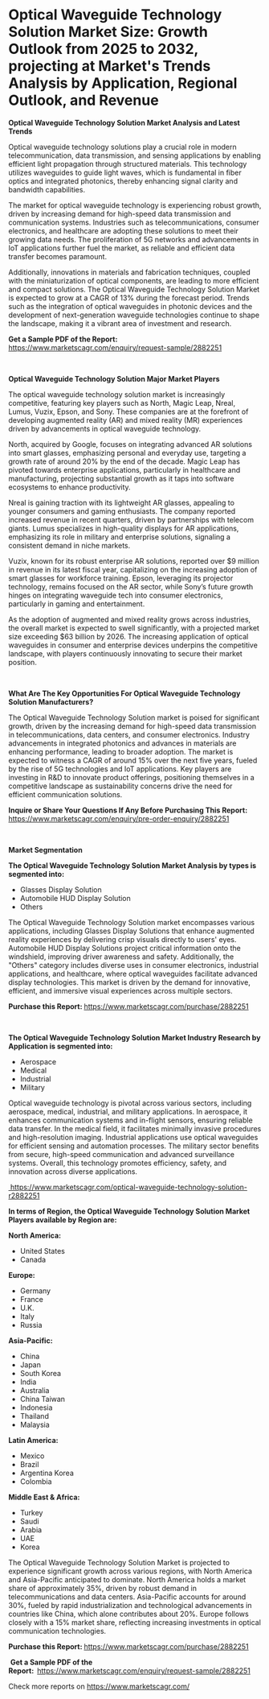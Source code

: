 <p><h1>Optical Waveguide Technology Solution Market Size: Growth Outlook from 2025 to 2032, projecting at Market's Trends Analysis by Application, Regional Outlook, and Revenue</h1></p><p><strong>Optical Waveguide Technology Solution Market Analysis and Latest Trends</strong></p>
<p><p>Optical waveguide technology solutions play a crucial role in modern telecommunication, data transmission, and sensing applications by enabling efficient light propagation through structured materials. This technology utilizes waveguides to guide light waves, which is fundamental in fiber optics and integrated photonics, thereby enhancing signal clarity and bandwidth capabilities.</p><p>The market for optical waveguide technology is experiencing robust growth, driven by increasing demand for high-speed data transmission and communication systems. Industries such as telecommunications, consumer electronics, and healthcare are adopting these solutions to meet their growing data needs. The proliferation of 5G networks and advancements in IoT applications further fuel the market, as reliable and efficient data transfer becomes paramount.</p><p>Additionally, innovations in materials and fabrication techniques, coupled with the miniaturization of optical components, are leading to more efficient and compact solutions. The Optical Waveguide Technology Solution Market is expected to grow at a CAGR of 13% during the forecast period. Trends such as the integration of optical waveguides in photonic devices and the development of next-generation waveguide technologies continue to shape the landscape, making it a vibrant area of investment and research.</p></p>
<p><strong>Get a Sample PDF of the Report:&nbsp;</strong> <a href="https://www.marketscagr.com/enquiry/request-sample/2882251?utm_campaign=2482&utm_medium=2&utm_source=Github&utm_content=ia&utm_term=13032025&utm_id=optical-waveguide-technology-solution">https://www.marketscagr.com/enquiry/request-sample/2882251</a></p>
<p>&nbsp;</p>
<p><strong>Optical Waveguide Technology Solution Major Market Players</strong></p>
<p><p>The optical waveguide technology solution market is increasingly competitive, featuring key players such as North, Magic Leap, Nreal, Lumus, Vuzix, Epson, and Sony. These companies are at the forefront of developing augmented reality (AR) and mixed reality (MR) experiences driven by advancements in optical waveguide technology.</p><p>North, acquired by Google, focuses on integrating advanced AR solutions into smart glasses, emphasizing personal and everyday use, targeting a growth rate of around 20% by the end of the decade. Magic Leap has pivoted towards enterprise applications, particularly in healthcare and manufacturing, projecting substantial growth as it taps into software ecosystems to enhance productivity.</p><p>Nreal is gaining traction with its lightweight AR glasses, appealing to younger consumers and gaming enthusiasts. The company reported increased revenue in recent quarters, driven by partnerships with telecom giants. Lumus specializes in high-quality displays for AR applications, emphasizing its role in military and enterprise solutions, signaling a consistent demand in niche markets.</p><p>Vuzix, known for its robust enterprise AR solutions, reported over $9 million in revenue in its latest fiscal year, capitalizing on the increasing adoption of smart glasses for workforce training. Epson, leveraging its projector technology, remains focused on the AR sector, while Sony’s future growth hinges on integrating waveguide tech into consumer electronics, particularly in gaming and entertainment.</p><p>As the adoption of augmented and mixed reality grows across industries, the overall market is expected to swell significantly, with a projected market size exceeding $63 billion by 2026. The increasing application of optical waveguides in consumer and enterprise devices underpins the competitive landscape, with players continuously innovating to secure their market position.</p></p>
<p>&nbsp;</p>
<p><strong>What Are The Key Opportunities For Optical Waveguide Technology Solution Manufacturers?</strong></p>
<p><p>The Optical Waveguide Technology Solution market is poised for significant growth, driven by the increasing demand for high-speed data transmission in telecommunications, data centers, and consumer electronics. Industry advancements in integrated photonics and advances in materials are enhancing performance, leading to broader adoption. The market is expected to witness a CAGR of around 15% over the next five years, fueled by the rise of 5G technologies and IoT applications. Key players are investing in R&D to innovate product offerings, positioning themselves in a competitive landscape as sustainability concerns drive the need for efficient communication solutions.</p></p>
<p><strong>Inquire or Share Your Questions If Any Before Purchasing This Report:</strong> <a href="https://www.marketscagr.com/enquiry/pre-order-enquiry/2882251?utm_campaign=2482&utm_medium=2&utm_source=Github&utm_content=ia&utm_term=13032025&utm_id=optical-waveguide-technology-solution">https://www.marketscagr.com/enquiry/pre-order-enquiry/2882251</a></p>
<p>&nbsp;</p>
<p><strong>Market Segmentation</strong></p>
<p><strong>The Optical Waveguide Technology Solution Market Analysis by types is segmented into:</strong></p>
<p><ul><li>Glasses Display Solution</li><li>Automobile HUD Display Solution</li><li>Others</li></ul></p>
<p><p>The Optical Waveguide Technology Solution market encompasses various applications, including Glasses Display Solutions that enhance augmented reality experiences by delivering crisp visuals directly to users' eyes. Automobile HUD Display Solutions project critical information onto the windshield, improving driver awareness and safety. Additionally, the "Others" category includes diverse uses in consumer electronics, industrial applications, and healthcare, where optical waveguides facilitate advanced display technologies. This market is driven by the demand for innovative, efficient, and immersive visual experiences across multiple sectors.</p></p>
<p><strong>Purchase this Report:&nbsp;</strong><a href="https://www.marketscagr.com/purchase/2882251?utm_campaign=2482&utm_medium=2&utm_source=Github&utm_content=ia&utm_term=13032025&utm_id=optical-waveguide-technology-solution">https://www.marketscagr.com/purchase/2882251</a></p>
<p>&nbsp;</p>
<p><strong>The Optical Waveguide Technology Solution Market Industry Research by Application is segmented into:</strong></p>
<p><ul><li>Aerospace</li><li>Medical</li><li>Industrial</li><li>Military</li></ul></p>
<p><p>Optical waveguide technology is pivotal across various sectors, including aerospace, medical, industrial, and military applications. In aerospace, it enhances communication systems and in-flight sensors, ensuring reliable data transfer. In the medical field, it facilitates minimally invasive procedures and high-resolution imaging. Industrial applications use optical waveguides for efficient sensing and automation processes. The military sector benefits from secure, high-speed communication and advanced surveillance systems. Overall, this technology promotes efficiency, safety, and innovation across diverse applications.</p></p>
<p><a href="https://www.marketscagr.com/optical-waveguide-technology-solution-r2882251?utm_campaign=2482&utm_medium=2&utm_source=Github&utm_content=ia&utm_term=13032025&utm_id=optical-waveguide-technology-solution">&nbsp;https://www.marketscagr.com/optical-waveguide-technology-solution-r2882251</a></p>
<p><strong>In terms of Region, the Optical Waveguide Technology Solution Market Players available by Region are:</strong></p>
<p>
    <p> <strong> North America: </strong>
        <ul>
            <li>United States</li>
            <li>Canada</li>
        </ul>
        </p> 
    <p> <strong> Europe: </strong>
        <ul>
            <li>Germany</li>
            <li>France</li>
            <li>U.K.</li>
            <li>Italy</li>
            <li>Russia</li>
        </ul>
        </p> 
    <p> <strong> Asia-Pacific: </strong>
        <ul>
            <li>China</li>
            <li>Japan</li>
            <li>South Korea</li>
            <li>India</li>
            <li>Australia</li>
            <li>China Taiwan</li>
            <li>Indonesia</li>
            <li>Thailand</li>
            <li>Malaysia</li>
        </ul>
        </p> 
    <p> <strong> Latin America: </strong>
        <ul>
            <li>Mexico</li>
            <li>Brazil</li>
            <li>Argentina Korea</li>
            <li>Colombia</li>
        </ul>
        </p> 
    <p> <strong> Middle East & Africa: </strong>
        <ul>
            <li>Turkey</li>
            <li>Saudi</li>
            <li>Arabia</li>
            <li>UAE</li>
            <li>Korea</li>
        </ul>
    </p>
    </p>
<p><p>The Optical Waveguide Technology Solution Market is projected to experience significant growth across various regions, with North America and Asia-Pacific anticipated to dominate. North America holds a market share of approximately 35%, driven by robust demand in telecommunications and data centers. Asia-Pacific accounts for around 30%, fueled by rapid industrialization and technological advancements in countries like China, which alone contributes about 20%. Europe follows closely with a 15% market share, reflecting increasing investments in optical communication technologies.</p></p>
<p><strong>Purchase this Report: </strong><a href="https://www.marketscagr.com/purchase/2882251?utm_campaign=2482&utm_medium=2&utm_source=Github&utm_content=ia&utm_term=13032025&utm_id=optical-waveguide-technology-solution">https://www.marketscagr.com/purchase/2882251</a></p>
<p>&nbsp;<strong>Get a Sample PDF of the Report:&nbsp;&nbsp;</strong><a href="https://www.marketscagr.com/enquiry/request-sample/2882251?utm_campaign=2482&utm_medium=2&utm_source=Github&utm_content=ia&utm_term=13032025&utm_id=optical-waveguide-technology-solution">https://www.marketscagr.com/enquiry/request-sample/2882251</a></p>
<p><strong></strong></p>
<p>Check more reports on <a href="https://www.marketscagr.com/?utm_campaign=2482&utm_medium=2&utm_source=Github&utm_content=ia&utm_term=13032025&utm_id=optical-waveguide-technology-solution">https://www.marketscagr.com/</a></p>